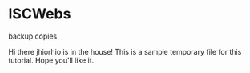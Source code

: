# ISCWebs
backup copies

Hi there jhiorhio is in the house!
This is a sample temporary file for this tutorial.
Hope you'll like it.
